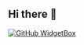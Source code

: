## Hi there 👋


[![GitHub WidgetBox](https://github-widgetbox.vercel.app/api/profile?username=MartinPippel&data=followers,repositories,stars,commits)](https://github.com/Jurredr/github-widgetbox)

<!--
**MartinPippel/MartinPippel** is a ✨ _special_ ✨ repository because its `README.md` (this file) appears on your GitHub profile.

<p>&nbsp;<img align="center" src="https://github-readme-stats.vercel.app/api?username=MartinPippel&show_icons=true&locale=en" alt="amrei-bp" /></p>

![](http://github-profile-summary-cards.vercel.app/api/cards/profile-details?username=MartinPippel&theme=slateorange) 



Here are some ideas to get you started:

- 🔭 I’m currently working on ...
- 🌱 I’m currently learning ...
- 👯 I’m looking to collaborate on ...
- 🤔 I’m looking for help with ...
- 💬 Ask me about ...
- 📫 How to reach me: ...
- 😄 Pronouns: ...
- ⚡ Fun fact: ...
-->
